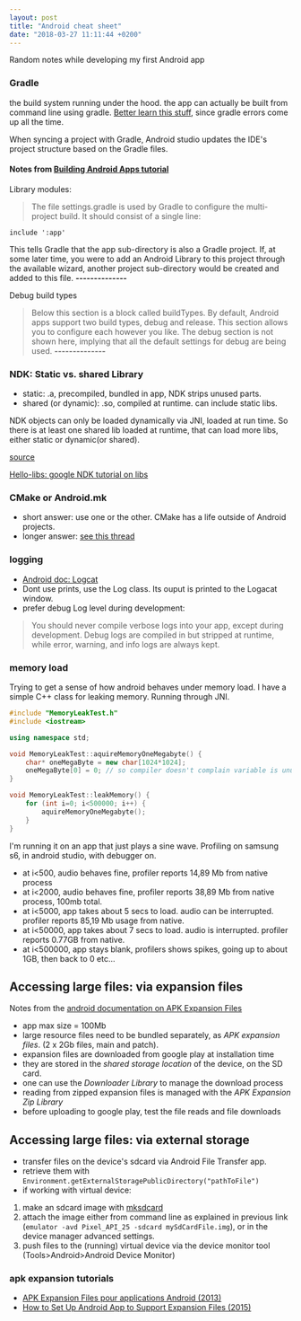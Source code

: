 ```yaml
---
layout: post
title: "Android cheat sheet"
date: "2018-03-27 11:11:44 +0200"
---
```


Random notes while developing my first Android app

### Gradle
the build system running under the hood. the app can actually be built from command line using gradle. [Better learn this stuff](https://guides.gradle.org/creating-new-gradle-builds/?_ga=2.163855231.199583704.1522232861-535293929.1522061178), since gradle errors come up all the time.

When syncing a project with Gradle, Android studio updates the IDE's project structure based on the Gradle files.

#### Notes from [Building Android Apps tutorial](https://guides.gradle.org/building-android-apps/)

Library modules:
> The file settings.gradle is used by Gradle to configure the multi-project build. It should consist of a single line:
```
include ':app'
```
This tells Gradle that the app sub-directory is also a Gradle project. If, at some later time, you were to add an Android Library to this project through the available wizard, another project sub-directory would be created and added to this file.
**--------------**

Debug build types
> Below this section is a block called buildTypes. By default, Android apps support two build types, debug and release. This section allows you to configure each however you like. The debug section is not shown here, implying that all the default settings for debug are being used.
**--------------**


### NDK: Static vs. shared Library
- static: .a, precompiled, bundled in app, NDK strips unused parts.
- shared (or dynamic): .so, compiled at runtime. can include static libs.

NDK objects can only be loaded dynamically via JNI, loaded at run time. So there is at least one shared lib loaded at runtime, that can load more libs, either static or dynamic(or shared).

[source](https://stackoverflow.com/questions/3213789/difference-between-static-and-shared-libraries-in-androids-ndk)

[Hello-libs: google NDK tutorial on libs](https://github.com/googlesamples/android-ndk/tree/master/hello-libs)




### CMake or Android.mk
- short answer: use one or the other. CMake has a life outside of Android projects.
- longer answer: [see this thread](https://stackoverflow.com/questions/39589427/difference-between-cmake-and-ndk-build-in-android-studio-project)

### logging
- [Android doc: Logcat](https://developer.android.com/studio/debug/am-logcat.html)
- Dont use prints, use the Log class. Its ouput is printed to the Logacat window.
- prefer debug Log level during development:
>You should never compile verbose logs into your app, except during development. Debug logs are compiled in but stripped at runtime, while error, warning, and info logs are always kept.

### memory load
Trying to get a sense of how android behaves under memory load. I have a simple C++ class for leaking memory. Running through JNI.

```c++
#include "MemoryLeakTest.h"
#include <iostream>

using namespace std;

void MemoryLeakTest::aquireMemoryOneMegabyte() {
    char* oneMegaByte = new char[1024*1024];
    oneMegaByte[0] = 0; // so compiler doesn't complain variable is unused
}

void MemoryLeakTest::leakMemory() {
    for (int i=0; i<500000; i++) {
        aquireMemoryOneMegabyte();
    }
}
```

I'm running it on an app that just plays a sine wave. Profiling on samsung s6, in android studio, with debugger on.

- at i<500, audio behaves fine, profiler reports 14,89 Mb from native process
- at i<2000, audio behaves fine, profiler reports 38,89 Mb from native process, 100mb total.
- at i<5000, app takes about 5 secs to load. audio can be interrupted. profiler reports 85,19 Mb usage from native.
- at i<50000, app takes about 7 secs to load. audio is interrupted. profiler reports 0.77GB from native.
- at i<500000, app stays blank, profilers shows spikes, going up to about 1GB, then back to 0 etc...

## Accessing large files: via expansion files
Notes from the [android documentation on APK Expansion Files](https://developer.android.com/google/play/expansion-files.html#Overview)

- app max size = 100Mb
- large resource files need to be bundled separately, as *APK expansion files*. (2 x 2Gb files, main and patch).
- expansion files are downloaded from google play at installation time
- they are stored in the *shared storage location* of the device, on the SD card.
- one can use the *Downloader Library* to manage the download process
- reading from zipped expansion files is managed with the *APK Expansion Zip Library*
- before uploading to google play, test the file reads and file downloads

## Accessing large files: via external storage
- transfer files on the device's sdcard via Android File Transfer app.
- retrieve them with ```Environment.getExternalStoragePublicDirectory("pathToFile")```
- if working with virtual device:
1. make an sdcard image with [mksdcard](https://developer.android.com/studio/command-line/mksdcard)
2. attach the image either from command line as explained in previous link (```emulator -avd Pixel_API_25 -sdcard mySdCardFile.img```), or in the device manager advanced settings.
3. push files to the (running) virtual device via the device monitor tool (Tools>Android>Android Device Monitor)


### apk expansion tutorials
- [APK Expansion Files pour applications Android (2013)](https://github.com/Infinite-Studio/tuto-apk-expansion-files)
- [How to Set Up Android App to Support Expansion Files (2015)](http://sapandiwakar.in/how-to-set-up-android-app-to-support-expansion-files/)
